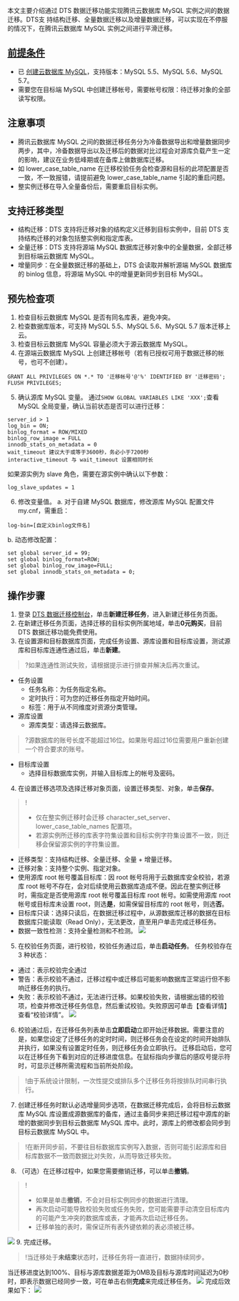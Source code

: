 
本文主要介绍通过 DTS 数据迁移功能实现腾讯云数据库 MySQL 实例之间的数据迁移。DTS支 持结构迁移、全量数据迁移以及增量数据迁移，可以实现在不停服的情况下，在腾讯云数据库 MySQL 实例之间进行平滑迁移。

## [前提条件](id:qttj)
- 已 [创建云数据库 MySQL](https://cloud.tencent.com/document/product/236/46433)，支持版本：MySQL 5.5、MySQL 5.6、MySQL 5.7。
- 需要您在目标端 MySQL 中创建迁移帐号，需要帐号权限：待迁移对象的全部读写权限。

## 注意事项 
- 腾讯云数据库 MySQL 之间的数据迁移任务分为冷备数据导出和增量数据同步两步，其中，冷备数据导出以及迁移后的数据对比过程会对源库负载产生一定的影响，建议在业务低峰期或在备库上做数据库迁移。
- 如 lower_case_table_name 在迁移校验任务会检查源和目标的此项配置是否一致，不一致报错，请提前避免 lower_case_table_name 引起的重启问题。
- 整实例迁移在导入全量备份后，需要重启目标实例。

## 支持迁移类型
- 结构迁移：DTS 支持将迁移对象的结构定义迁移到目标实例中，目前 DTS 支持结构迁移的对象包括整实例和指定库表。
- 全量迁移：DTS 支持将源端 MySQL 数据库迁移对象中的全量数据，全部迁移到目标端云数据库 MySQL。
- 增量同步：在全量数据迁移的基础上，DTS 会读取并解析源端 MySQL 数据库的 binlog 信息，将源端 MySQL 中的增量更新同步到目标 MySQL。

## 预先检查项
1. 检查目标云数据库 MySQL 是否有同名库表，避免冲突。
2. 检查数据库版本，可支持 MySQL 5.5、MySQL 5.6、MySQL 5.7 版本迁移上云。
3. 检查目标云数据库 MySQL 容量必须大于源云数据库 MySQL。
4. 在源端云数据库 MySQL 上创建迁移帐号（若有已授权可用于数据迁移的帐号，也可不创建）。
```
GRANT ALL PRIVILEGES ON *.* TO '迁移帐号'@'%' IDENTIFIED BY '迁移密码';
FLUSH PRIVILEGES;
```
5. 确认源库 MySQL 变量。
通过`SHOW GLOBAL VARIABLES LIKE 'XXX';`查看 MySQL 全局变量，确认当前状态是否可以进行迁移：
```
server_id > 1
log_bin = ON;
binlog_format = ROW/MIXED
binlog_row_image = FULL
innodb_stats_on_metadata = 0
wait_timeout 建议大于或等于3600秒，务必小于7200秒
interactive_timeout 与 wait_timeout 设置相同时长
```
如果源实例为 slave 角色，需要在源实例中确认以下参数：
```
log_slave_updates = 1
```
6. 修改变量值。
a. 对于自建 MySQL 数据库，修改源库 MySQL 配置文件 my.cnf，需重启：
```
log-bin=[自定义binlog文件名]
```
b. 动态修改配置：
```
set global server_id = 99;
set global binlog_format=ROW;
set global binlog_row_image=FULL;
set global innodb_stats_on_metadata = 0;
```

## 操作步骤
1. 登录 [DTS 数据迁移控制台](https://console.cloud.tencent.com/dts/migration)，单击**新建迁移任务**，进入新建迁移任务页面。
2. 在新建迁移任务页面，选择迁移的目标实例所属地域，单击**0元购买**，目前 DTS 数据迁移功能免费使用。
3. 在设置源和目标数据库页面，完成任务设置、源库设置和目标库设置，测试源库和目标库连通性通过后，单击**新建**。
>?如果连通性测试失败，请根据提示进行排查并解决后再次重试。
>
 - 任务设置
    - 任务名称：为任务指定名称。
    - 定时执行：可为您的迁移任务指定开始时间。
    - 标签：用于从不同维度对资源分类管理。
 - 源库设置    
    - 源库类型：请选择云数据库。    
> ?源数据库的账号长度不能超过16位。如果账号超过16位需要用户重新创建一个符合要求的账号。
 - 目标库设置    
    - 选择目标数据库实例，并输入目标库上的帐号及密码。
4. 在设置迁移选项及选择迁移对象页面，设置迁移类型、对象，单击**保存**。
>!
>- 仅在整实例迁移时会迁移 character_set_server、lower_case_table_names 配置项。
>- 若源实例所迁移的库表字符集设置和目标实例字符集设置不一致，则迁移会保留源实例的字符集设置。
>
 - 迁移类型：支持结构迁移、全量迁移、全量 + 增量迁移。
 - 迁移对象：支持整个实例、指定对象。
 - 使用源库 root 帐号覆盖目标库：因 root 帐号将用于云数据库安全校验，若源库 root 帐号不存在，会对后续使用云数据库造成不便。因此在整实例迁移时，需指定是否使用源库 root 帐号覆盖目标库 root 帐号。如需使用源库 root 帐号或目标库未设置 root，则选**是**，如需保留目标库的 root 帐号，则选**否**。
 - 目标库只读：选择只读后，在数据迁移过程中，从源数据库迁移的数据在目标数据库只能读取（Read Only），无法更改，直至用户单击完成迁移任务。
 - 数据一致性检测：支持全量检测和不检测。
![](https://main.qcloudimg.com/raw/72abd10c96b576914162f5312e44ecbb.png)
5. 在校验任务页面，进行校验，校验任务通过后，单击**启动任务**。
任务校验存在 3 种状态：
 - 通过：表示校验完全通过
 - 警告：表示校验不通过，迁移过程中或迁移后可能影响数据库正常运行但不影响迁移任务的执行。
 - 失败：表示校验不通过，无法进行迁移。如果校验失败，请根据出错的校验项，检查并修改迁移任务信息，然后重试校验。失败原因可单击【查看详情】查看“校验详情”。
![](https://main.qcloudimg.com/raw/a884ae48b08083d1a60e267d01f7124b.png)
6. 校验通过后，在迁移任务列表单击**立即启动**立即开始迁移数据。需要注意的是，如果您设定了迁移任务的定时时间，则迁移任务会在设定的时间开始排队并执行，如果没有设置定时任务，则迁移任务会立即执行。
迁移启动后，您可以在迁移任务下看到对应的迁移进度信息。在鼠标指向步骤后的感叹号提示符时，可显示迁移所需流程和当前所处阶段。
>!由于系统设计限制，一次性提交或排队多个迁移任务将按排队时间串行执行。
>
7. 创建迁移任务时默认必选增量同步选项，在数据迁移完成后，会将目标云数据库 MySQL 库设置成源数据库的备库，通过主备同步来把迁移过程中源库的新增的数据同步到目标云数据库 MySQL 库中。此时，源库上的修改都会同步到目标云数据库 MySQL 中。
>!在断开同步前，不要往目标数据库实例写入数据，否则可能引起源库和目标库数据不一致而数据比对失败，从而导致迁移失败。
>
8. （可选）在迁移过程中，如果您需要撤销迁移，可以单击**撤销**。
>!
>- 如果是单击**撤销**，不会对目标实例同步的数据进行清理。
>- 再次启动可能导致校验失败或任务失败，您可能需要手动清空目标库内的可能产生冲突的数据库或表，才能再次启动迁移任务。
>- 迁移单独的表时，需保证所有表外键依赖的表必须被迁移。
>
![](https://main.qcloudimg.com/raw/1404b46bdbe53bdd83201bad3ae39af9.png)
9. 完成迁移。
>!当迁移处于**未结束**状态时，迁移任务将一直进行，数据持续同步。
>
当迁移进度达到100%、目标与源库数据差距为0MB及目标与源库时间延迟为0秒时，即表示数据已经同步一致，可在单击右侧**完成**来完成迁移任务。
![](https://main.qcloudimg.com/raw/886a3c922df903a812bcbb7120aa847e.png)
完成后效果如下：
![](https://main.qcloudimg.com/raw/a539d58244ae7ffcbdc367b655fd1738.png)
